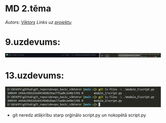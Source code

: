 # MD 2.tēma
 _Autors: [Viktors][autors]_
 _Links uz [projektu][projekts]_

# 9.uzdevums:
![2.tēmas 9.uzdevums](../pics/2_9_uzd.png)
# 13.uzdevums:
![2.tēmas 13.uzdevums](../pics/2_13_uzd.png)
- git neredz atšķirību starp orģinālo script.py un nokopētā script.py

[autors]: <https://github.com/viqslv>
[projekts]: <https://github.com/viqslv/devops_basic_viktorsr>
